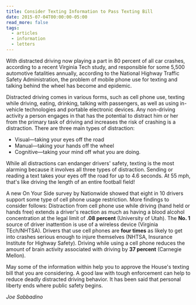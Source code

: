 ```yaml
---
title: Consider Texting Information to Pass Texting Bill
date: 2015-07-04T00:00:00-05:00
read_more: false
tags:
  - articles
  - information
  - letters
---
```

With distracted driving now playing a part in 80 percent of all car crashes, according to a recent Virginia Tech study, and responsible for some 5,500 automotive fatalities annually, according to the National Highway Traffic Safety Administration, the problem of mobile phone use for texting and talking behind the wheel has become and epidemic.

Distracted driving comes in various forms, such as cell phone use, texting while driving, eating, drinking, talking with passengers, as well as using in-vehicle technologies and portable electronic devices. Any non-driving activity a person engages in that has the potential to distract him or her from the primary task of driving and increases the risk of crashing is a distraction. There are three main types of distraction:

* Visual&mdash;taking your eyes off the road
* Manual&mdash;taking your hands off the wheel
* Cognitive&mdash;taking your mind off what you are doing.

While all distractions can endanger drivers' safety, texting is the most alarming because it involves all three types of distraction. Sending or reading a text takes your eyes off the road for up to 4.6 seconds. At 55 mph, that's like driving the length of an entire football field!

A new On Your Side survey by Nationwide showed that eight in 10 drivers support some type of cell phone usage restriction. More findings to consider follows: Distraction from cell phone use while driving (hand held or hands free) extends a driver's reaction as much as having a blood alcohol concentration at the legal limit of **.08 percent** (University of Utah). The **No. 1** source of driver inattention is use of a wireless device (Virginia TEch/NHTSA). Drivers that use cell phones are **four times** as likely to get into crashes serious enough to injure themselves (NHTSA, Insurance Institute for Highway Safety). Driving while using a cell phone reduces the amount of brain activity associated with driving by **37 percent** (Carnegie Mellon).

May some of the information within help you to approve the House's texting bill that you are considering. A good law with tough enforcement can help to reduce deadly distracted driving behavior. It has been said that personal liberty ends where public safety begins.

*Joe Sabbadino*

